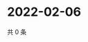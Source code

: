 # 2022-02-06

共 0 条

<!-- BEGIN WEIBO -->
<!-- 最后更新时间 Sun Feb 06 2022 04:11:42 GMT+0800 (China Standard Time) -->

<!-- END WEIBO -->

